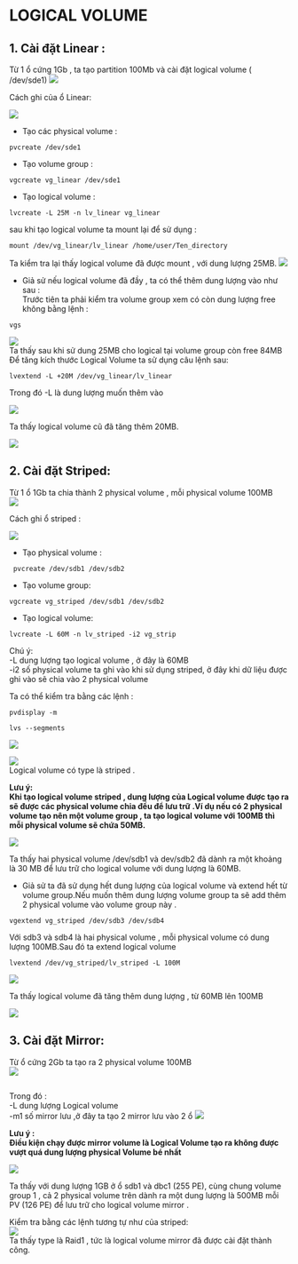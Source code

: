 # LOGICAL VOLUME  

## 1. Cài đặt Linear :
Từ 1 ổ cứng 1Gb , ta tạo partition 100Mb và cài đặt logical volume ( /dev/sde1)
![](../img/LV_2.png)  

Cách ghi của ổ Linear:  

![](../img/Linear_write.gif)
  - Tạo các physical volume :  
  ```
  pvcreate /dev/sde1
  ```  
  - Tạo volume group :  
  ```
  vgcreate vg_linear /dev/sde1
  ```
- Tạo logical volume :  
```
lvcreate -L 25M -n lv_linear vg_linear

```  
  sau khi tạo logical volume ta mount lại để sử dụng :  
  ```
  mount /dev/vg_linear/lv_linear /home/user/Ten_directory  
  ```  
Ta kiểm tra lại thấy logical volume đã được mount , với dung lượng 25MB.
![](../img/LV_1.png)  

- Giả sử nếu logical volume đã đầy , ta có thể thêm dung lượng vào như sau :  
Trước tiên ta phải kiểm tra volume group xem có còn dung lượng free không bằng lệnh : 
```
vgs
```  
![](../img/LV_4.png)   
Ta thấy sau khi sử dung 25MB cho logical tại volume group còn free 84MB  
Để tăng kích thước Logical Volume ta sử dụng câu lệnh sau:

```
lvextend -L +20M /dev/vg_linear/lv_linear  
```
Trong đó -L là dung lượng muốn thêm vào  

![](../img/LV_5.png)   

Ta thấy logical volume cũ đã tăng thêm 20MB. 

![](../img/LV_6.png)   



## 2. Cài đặt Striped:  
Từ 1 ổ 1Gb ta chia thành 2 physical volume , mỗi physical volume 100MB  
 ![](../img/LV_10.png)  

Cách ghi ổ striped : 

![](../img/striped_write.gif)   

- Tạo physical volume :  

```
 pvcreate /dev/sdb1 /dev/sdb2
```  

- Tạo volume group:  
```
vgcreate vg_striped /dev/sdb1 /dev/sdb2

```  
- Tạo logical volume:
```
lvcreate -L 60M -n lv_striped -i2 vg_strip
```

Chú ý:  
 -L dung lượng tạo logical volume , ở đây là 60MB  
 -i2 số physical volume ta ghi vào khi sử dụng striped,  ở đây khi dữ liệu được ghi vào sẽ chia vào 2 physical volume  


Ta có thể kiểm tra bằng các lệnh :  

```
pvdisplay -m

lvs --segments

```
  ![](../img/LV_7.png)   

![](../img/LV_9.png)  
Logical volume có type là striped .  
 

**Lưu ý:  
Khi tạo logical volume striped , dung lượng của Logical volume được tạo ra sẽ được các physical volume chia đều để lưu trữ .Ví dụ nếu có 2 physical volume tạo nên một volume group , ta tạo logical volume với 100MB thì mỗi physical volume sẽ chứa 50MB.**   

![](../img/LV_8.png)  

Ta thấy hai physical volume /dev/sdb1 và dev/sdb2 đã dành ra một khoảng là 30 MB để lưu trữ cho logical volume với dung lượng là 60MB.    

- Giả sử ta đã sử dụng hết dung lượng của logical volume và extend hết từ volume group.Nếu muốn thêm dung lượng volume group ta sẽ add thêm 2 physical volume vào volume group này .  
```
vgextend vg_striped /dev/sdb3 /dev/sdb4
```  
Với sdb3 và sdb4 là hai physical volume , mỗi physical volume có dung lượng 100MB.Sau đó ta extend logical volume   

```
lvextend /dev/vg_striped/lv_striped -L 100M
```
![](../img/LV_11.png)  

Ta thấy logical volume đã tăng thêm dung lượng , từ 60MB lên 100MB

![](../img/LV_12.png)  

## 3. Cài đặt Mirror: 
Từ ổ cứng 2Gb ta tạo ra 2 physical volume 100MB  
![](../img/LV_13.png)  

 
  
 ```

 ```  
 Trong đó :  
 -L dung lượng Logical volume  
 -m1 số mirror lưu ,ở đây ta tạo 2 mirror lưu vào 2 ổ 
 <img src="https://i.imgur.com/pibr7WC.png">  

 **Lưu ý :   
  Điều kiện chạy được mirror volume là Logical Volume tạo ra không được vượt quá dung lượng physical Volume bé nhất**  

 <img src="https://i.imgur.com/YTCgYTP.png">  

 Ta thấy với dung lượng 1GB ở ổ sdb1 và dbc1 (255 PE), cùng chung volume group 1 , cả 2 physical volume trên dành ra một dung lượng là 500MB mỗi PV (126 PE) để lưu trữ cho logical volume mirror .  


 Kiểm tra bằng các lệnh tương tự như của striped:  
   <img src="https://i.imgur.com/anh1PEp.png">  
   Ta thấy type là Raid1 , tức là logical volume mirror đã được cài đặt thành công.

